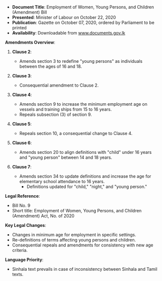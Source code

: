 - **Document Title**: Employment of Women, Young Persons, and Children (Amendment) Bill
- **Presented**: Minister of Labour on October 22, 2020
- **Publication**: Gazette on October 07, 2020, ordered by Parliament to be printed
- **Availability**: Downloadable from www.documents.gov.lk

**Amendments Overview**:
1. **Clause 2**:
   - Amends section 3 to redefine "young persons" as individuals between the ages of 16 and 18.
   
2. **Clause 3**:
   - Consequential amendment to Clause 2.

3. **Clause 4**:
   - Amends section 9 to increase the minimum employment age on vessels and training ships from 15 to 16 years.
   - Repeals subsection (3) of section 9.

4. **Clause 5**:
   - Repeals section 10, a consequential change to Clause 4.

5. **Clause 6**:
   - Amends section 20 to align definitions with "child" under 16 years and "young person" between 14 and 18 years.

6. **Clause 7**:
   - Amends section 34 to update definitions and increase the age for elementary school attendance to 16 years.
     - Definitions updated for "child," "night," and "young person."

**Legal Reference**:
- Bill No. 9
- Short title: Employment of Women, Young Persons, and Children (Amendment) Act, No. of 2020

**Key Legal Changes**:
- Changes in minimum age for employment in specific settings.
- Re-definitions of terms affecting young persons and children.
- Consequential repeals and amendments for consistency with new age criteria.

**Language Priority**:
- Sinhala text prevails in case of inconsistency between Sinhala and Tamil texts.